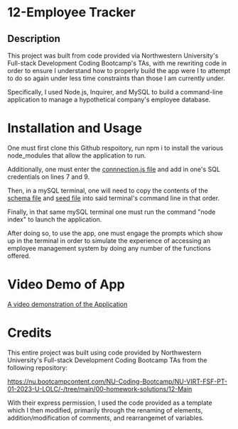 # 12-Employee Tracker

## Description
This project was built from code provided via Northwestern University's Full-stack Development Coding Bootcamp's TAs, with me rewriting code in order to ensure I understand how to properly build the app were I to attempt to do so again under less time constraints than those I am currently under.

Specifically, I used Node.js, Inquirer, and MySQL to build a command-line application to manage a hypothetical company's employee database.

# Installation and Usage
One must first clone this Github respoitory, run npm i to install the various node_modules that allow the application to run.

Additionally, one must enter the [connnection.js file](./db/connection.js) and add in one's SQL credentials on lines 7 and 9.

Then, in a mySQL terminal, one will need to copy the contents of the [schema file](./db/schema.sql) and [seed file](./db/seed.sql) into said terminal's command line in that order.

Finally, in that same mySQL terminal one must run the command "node index" to launch the application.

After doing so, to use the app, one must engage the prompts which show up in the terminal in order to simulate the experience of accessing an employee management system by doing any number of the functions offered.

# Video Demo of App
[A video demonstration of the Application](./)

# Credits
This entire project was built using code provided by Northwestern University's Full-stack Development Coding Bootcamp TAs from the following repository:

https://nu.bootcampcontent.com/NU-Coding-Bootcamp/NU-VIRT-FSF-PT-01-2023-U-LOLC/-/tree/main/00-homework-solutions/12-Main

With their express permission, I used the code provided as a template which I then modified, primarily through the renaming of elements, addition/modification of comments, and rearrangemet of variables.
